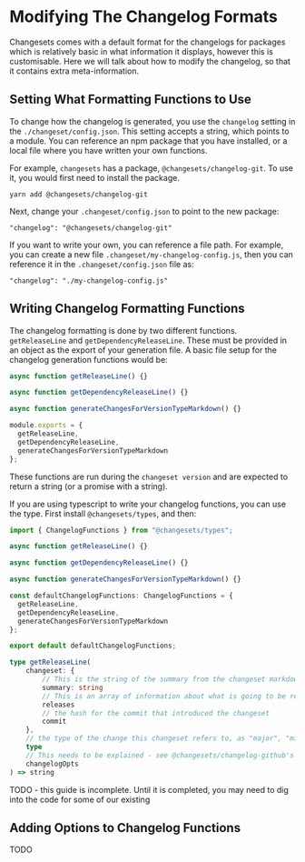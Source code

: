 # Modifying The Changelog Formats

Changesets comes with a default format for the changelogs for packages which is relatively basic in what information it displays, however this is customisable. Here we will talk about how to modify the changelog, so that it contains extra meta-information.

## Setting What Formatting Functions to Use

To change how the changelog is generated, you use the `changelog` setting in the `./changeset/config.json`. This setting accepts a string, which points to a module. You can reference an npm package that you have installed, or a local file where you have written your own functions.

For example, `changesets` has a package, `@changesets/changelog-git`. To use it, you would first need to install the package.

```
yarn add @changesets/changelog-git
```

Next, change your `.changeset/config.json` to point to the new package:

```
"changelog": "@changesets/changelog-git"
```

If you want to write your own, you can reference a file path. For example, you can create a new file `.changeset/my-changelog-config.js`, then you can reference it in the `.changeset/config.json` file as:

```
"changelog": "./my-changelog-config.js"
```

## Writing Changelog Formatting Functions

The changelog formatting is done by two different functions. `getReleaseLine` and `getDependencyReleaseLine`. These must be provided in an object as the export of your generation file. A basic file setup for the changelog generation functions would be:

```js
async function getReleaseLine() {}

async function getDependencyReleaseLine() {}

async function generateChangesForVersionTypeMarkdown() {}

module.exports = {
  getReleaseLine,
  getDependencyReleaseLine,
  generateChangesForVersionTypeMarkdown
};
```

These functions are run during the `changeset version` and are expected to return a string (or a promise with a string).

If you are using typescript to write your changelog functions, you can use the type. First install `@changesets/types`, and then:

```ts
import { ChangelogFunctions } from "@changesets/types";

async function getReleaseLine() {}

async function getDependencyReleaseLine() {}

async function generateChangesForVersionTypeMarkdown() {}

const defaultChangelogFunctions: ChangelogFunctions = {
  getReleaseLine,
  getDependencyReleaseLine,
  generateChangesForVersionTypeMarkdown
};

export default defaultChangelogFunctions;
```

```ts
type getReleaseLine(
    changeset: {
        // This is the string of the summary from the changeset markdown file
        summary: string
        // This is an array of information about what is going to be released. each is an object with name: the name of the package, and type, which is "major", "minor", or "patch"
        releases
        // the hash for the commit that introduced the changeset
        commit
    },
    // the type of the change this changeset refers to, as "major", "minor", or "patch"
    type
    // This needs to be explained - see @changesets/changelog-github's code for how this works
    changelogOpts
) => string
```

TODO - this guide is incomplete. Until it is completed, you may need to dig into the code for some of our existing

## Adding Options to Changelog Functions

TODO
